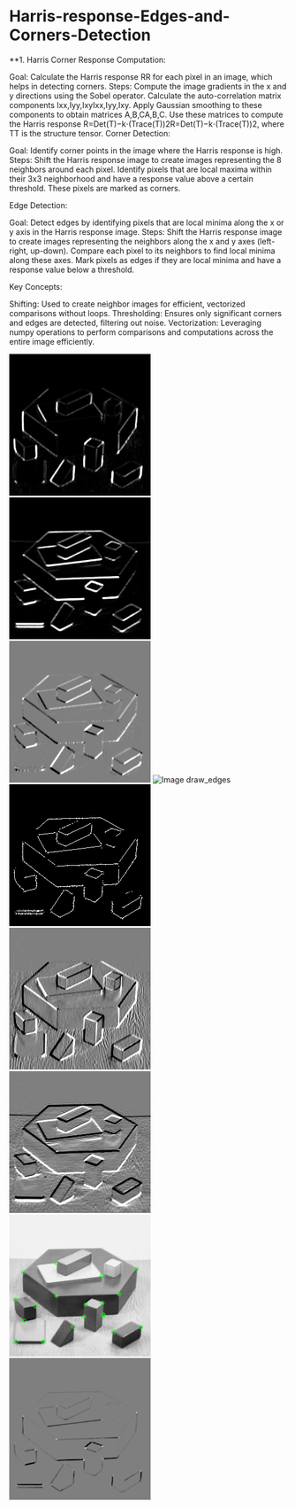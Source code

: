 # Harris-response-Edges-and-Corners-Detection

**1. Harris Corner Response Computation:

Goal: Calculate the Harris response RR for each pixel in an image, which helps in detecting corners.
Steps:
    Compute the image gradients in the x and y directions using the Sobel operator.
    Calculate the auto-correlation matrix components Ixx,Iyy,IxyIxx​,Iyy​,Ixy​.
    Apply Gaussian smoothing to these components to obtain matrices A,B,CA,B,C.
    Use these matrices to compute the Harris response R=Det(T)−k⋅(Trace(T))2R=Det(T)−k⋅(Trace(T))2, where TT is the structure tensor.
Corner Detection:

Goal: Identify corner points in the image where the Harris response is high. Steps: Shift the Harris response image to create images representing the 8 neighbors around each pixel. Identify pixels that are local maxima within their 3x3 neighborhood and have a response value above a certain threshold. These pixels are marked as corners.

Edge Detection:

Goal: Detect edges by identifying pixels that are local minima along the x or y axis in the Harris response image. Steps: Shift the Harris response image to create images representing the neighbors along the x and y axes (left-right, up-down). Compare each pixel to its neighbors to find local minima along these axes. Mark pixels as edges if they are local minima and have a response value below a threshold.

Key Concepts:

Shifting: Used to create neighbor images for efficient, vectorized comparisons without loops.
Thresholding: Ensures only significant corners and edges are detected, filtering out noise.
Vectorization: Leveraging numpy operations to perform comparisons and computations across the entire image efficiently.


![Imagea](results/A.png) ![ImageB](results/B.png) ![ImageC](results/C.png) ![Image draw_edges](results/draw_edges.png) ![ImageEdges](results/edges.png) ![Imageidx](results/idx.png)
![ImageIdy](results/idy.png) ![ImagePoint](results/points.png) ![ImageR](results/R.png)
